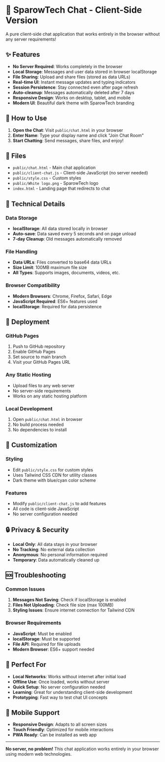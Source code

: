 # 🚀 SparowTech Chat - Client-Side Version

A pure client-side chat application that works entirely in the browser without any server requirements!

## ✨ Features

- **No Server Required**: Works completely in the browser
- **Local Storage**: Messages and user data stored in browser localStorage
- **File Sharing**: Upload and share files (stored as data URLs)
- **Real-time UI**: Instant message updates and typing indicators
- **Session Persistence**: Stay connected even after page refresh
- **Auto-cleanup**: Messages automatically deleted after 7 days
- **Responsive Design**: Works on desktop, tablet, and mobile
- **Modern UI**: Beautiful dark theme with SparowTech branding

## 🎯 How to Use

1. **Open the Chat**: Visit `public/chat.html` in your browser
2. **Enter Name**: Type your display name and click "Join Chat Room"
3. **Start Chatting**: Send messages, share files, and enjoy!

## 📁 Files

- `public/chat.html` - Main chat application
- `public/client-chat.js` - Client-side JavaScript (no server needed)
- `public/style.css` - Custom styles
- `public/White logo.png` - SparowTech logo
- `index.html` - Landing page that redirects to chat

## 🔧 Technical Details

### Data Storage
- **localStorage**: All data stored locally in browser
- **Auto-save**: Data saved every 5 seconds and on page unload
- **7-day Cleanup**: Old messages automatically removed

### File Handling
- **Data URLs**: Files converted to base64 data URLs
- **Size Limit**: 100MB maximum file size
- **All Types**: Supports images, documents, videos, etc.

### Browser Compatibility
- **Modern Browsers**: Chrome, Firefox, Safari, Edge
- **JavaScript Required**: ES6+ features used
- **localStorage**: Required for data persistence

## 🚀 Deployment

### GitHub Pages
1. Push to GitHub repository
2. Enable GitHub Pages
3. Set source to main branch
4. Visit your GitHub Pages URL

### Any Static Hosting
- Upload files to any web server
- No server-side requirements
- Works on any static hosting platform

### Local Development
1. Open `public/chat.html` in browser
2. No build process needed
3. No dependencies to install

## 🎨 Customization

### Styling
- Edit `public/style.css` for custom styles
- Uses Tailwind CSS CDN for utility classes
- Dark theme with blue/cyan color scheme

### Features
- Modify `public/client-chat.js` to add features
- All code is client-side JavaScript
- No server configuration needed

## 🔒 Privacy & Security

- **Local Only**: All data stays in your browser
- **No Tracking**: No external data collection
- **Anonymous**: No personal information required
- **Temporary**: Data automatically cleaned up

## 🆘 Troubleshooting

### Common Issues

1. **Messages Not Saving**: Check if localStorage is enabled
2. **Files Not Uploading**: Check file size (max 100MB)
3. **Styling Issues**: Ensure internet connection for Tailwind CDN

### Browser Requirements

- **JavaScript**: Must be enabled
- **localStorage**: Must be supported
- **File API**: Required for file uploads
- **Modern Browser**: ES6+ support needed

## 🎯 Perfect For

- **Local Networks**: Works without internet after initial load
- **Offline Use**: Once loaded, works without server
- **Quick Setup**: No server configuration needed
- **Learning**: Great for understanding client-side development
- **Prototyping**: Fast way to test chat UI concepts

## 📱 Mobile Support

- **Responsive Design**: Adapts to all screen sizes
- **Touch Friendly**: Optimized for mobile interactions
- **PWA Ready**: Can be installed as web app

---

**No server, no problem!** This chat application works entirely in your browser using modern web technologies.
